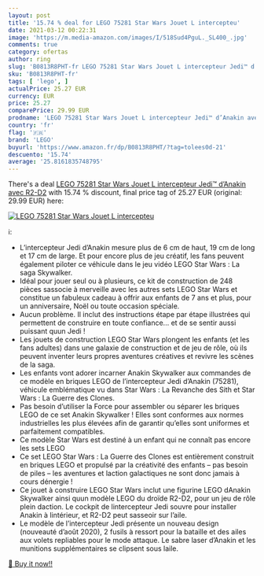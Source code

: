 ```yaml
---
layout: post
title: '15.74 % deal for LEGO 75281 Star Wars Jouet L intercepteu'
date: 2021-03-12 00:22:31
image: 'https://m.media-amazon.com/images/I/518Sud4PguL._SL400_.jpg'
comments: true
category: ofertas
author: ring
slug: 'B0813R8PHT-fr LEGO 75281 Star Wars Jouet L intercepteur Jedi™ d’Anakin...'
sku: 'B0813R8PHT-fr'
tags: [ 'lego', ]
actualPrice: 25.27 EUR
currency: EUR
price: 25.27
comparePrice: 29.99 EUR
prodname: 'LEGO 75281 Star Wars Jouet L intercepteur Jedi™ d’Anakin avec R2-D2'
country: 'fr'
flag: '🇫🇷'
brand: 'LEGO'
buyurl: 'https://www.amazon.fr/dp/B0813R8PHT/?tag=tolees0d-21'
descuento: '15.74'
average: '25.8161835748795'
---
```


There's a deal [LEGO 75281 Star Wars Jouet L intercepteur Jedi™ d’Anakin avec R2-D2](https://www.amazon.fr/dp/B0813R8PHT/?tag=tolees0d-21)  with  15.74 % discount, final price tag of  25.27 EUR (original: 29.99 EUR) here:

[![LEGO 75281 Star Wars Jouet L intercepteu](https://m.media-amazon.com/images/I/518Sud4PguL._SL400_.jpg)](https://www.amazon.fr/dp/B0813R8PHT/?tag=tolees0d-21)

ℹ️:

- L’intercepteur Jedi d’Anakin mesure plus de 6 cm de haut, 19 cm de long et 17 cm de large. Et pour encore plus de jeu créatif, les fans peuvent également piloter ce véhicule dans le jeu vidéo LEGO Star Wars : La saga Skywalker.
- Idéal pour jouer seul ou à plusieurs, ce kit de construction de 248 pièces sassocie à merveille avec les autres sets LEGO Star Wars et constitue un fabuleux cadeau à offrir aux enfants de 7 ans et plus, pour un anniversaire, Noël ou toute occasion spéciale.
- Aucun problème. Il inclut des instructions étape par étape illustrées qui permettent de construire en toute confiance... et de se sentir aussi puissant quun Jedi !
- Les jouets de construction LEGO Star Wars plongent les enfants (et les fans adultes) dans une galaxie de construction et de jeu de rôle, où ils peuvent inventer leurs propres aventures créatives et revivre les scènes de la saga.
- Les enfants vont adorer incarner Anakin Skywalker aux commandes de ce modèle en briques LEGO de l’intercepteur Jedi d’Anakin (75281), véhicule emblématique vu dans Star Wars : La Revanche des Sith et Star Wars : La Guerre des Clones.
- Pas besoin d’utiliser la Force pour assembler ou séparer les briques LEGO de ce set Anakin Skywalker ! Elles sont conformes aux normes industrielles les plus élevées afin de garantir qu’elles sont uniformes et parfaitement compatibles.
- Ce modèle Star Wars est destiné à un enfant qui ne connaît pas encore les sets LEGO
- Ce set LEGO Star Wars : La Guerre des Clones est entièrement construit en briques LEGO et propulsé par la créativité des enfants – pas besoin de piles – les aventures et laction galactiques ne sont donc jamais à cours dénergie !
- Ce jouet à construire LEGO Star Wars inclut une figurine LEGO dAnakin Skywalker ainsi quun modèle LEGO du droïde R2-D2, pour un jeu de rôle plein daction. Le cockpit de lintercepteur Jedi souvre pour installer Anakin à lintérieur, et R2-D2 peut sasseoir sur l’aile.
- Le modèle de l’intercepteur Jedi présente un nouveau design (nouveauté d’août 2020), 2 fusils à ressort pour la bataille et des ailes aux volets repliables pour le mode attaque. Le sabre laser d’Anakin et les munitions supplémentaires se clipsent sous laile.

[🛒 Buy it now!!](https://www.amazon.fr/dp/B0813R8PHT/?tag=tolees0d-21)
